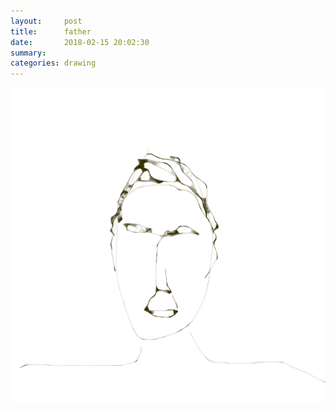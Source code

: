 ```yaml
---
layout:     post
title:      father
date:       2018-02-15 20:02:30
summary:    
categories: drawing
---
```

![father](/images/diary/father.png ".")

